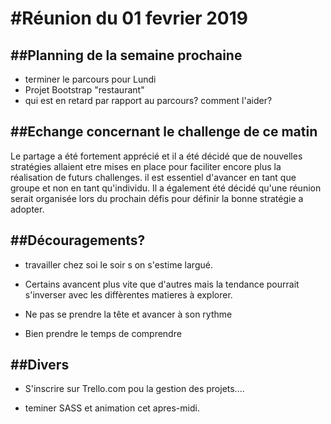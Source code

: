 


#Réunion du 01 fevrier 2019
==========================


##Planning de la semaine prochaine
--------------------------------

- terminer le parcours pour Lundi
- Projet Bootstrap "restaurant"
- qui est en retard par rapport au parcours? comment l'aider?



##Echange concernant le challenge de ce matin
-------------------------------------------

Le partage a été fortement apprécié et il a été décidé que de nouvelles stratégies allaient etre mises en place pour faciliter encore plus la réalisation de futurs challenges. il est essentiel d'avancer en tant que groupe et non en tant qu'individu.
Il a également été décidé qu'une réunion serait organisée lors du prochain défis pour définir la bonne stratégie a adopter.


##Découragements? 
------------------

 - travailler chez soi le soir s on s'estime largué.
 - Certains avancent plus vite que d'autres mais la tendance pourrait s'inverser avec les diffèrentes matieres à explorer.

 - Ne pas se prendre la tête et avancer à son rythme
 - Bien prendre le temps de comprendre

##Divers
---------


 - S'inscrire sur Trello.com pou la gestion des projets....

 - teminer SASS et animation cet apres-midi.





